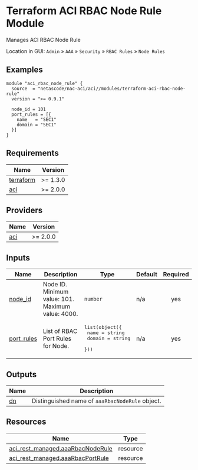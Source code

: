 <!-- BEGIN_TF_DOCS -->
# Terraform ACI RBAC Node Rule Module

Manages ACI RBAC Node Rule

Location in GUI:
`Admin` » `AAA` » `Security` » `RBAC Rules` » `Node Rules`

## Examples

```hcl
module "aci_rbac_node_rule" {
  source  = "netascode/nac-aci/aci//modules/terraform-aci-rbac-node-rule"
  version = ">= 0.9.1"

  node_id = 101
  port_rules = [{
    name   = "SEC1"
    domain = "SEC1"
  }]
}
```

## Requirements

| Name | Version |
|------|---------|
| <a name="requirement_terraform"></a> [terraform](#requirement\_terraform) | >= 1.3.0 |
| <a name="requirement_aci"></a> [aci](#requirement\_aci) | >= 2.0.0 |

## Providers

| Name | Version |
|------|---------|
| <a name="provider_aci"></a> [aci](#provider\_aci) | >= 2.0.0 |

## Inputs

| Name | Description | Type | Default | Required |
|------|-------------|------|---------|:--------:|
| <a name="input_node_id"></a> [node\_id](#input\_node\_id) | Node ID. Minimum value: 101. Maximum value: 4000. | `number` | n/a | yes |
| <a name="input_port_rules"></a> [port\_rules](#input\_port\_rules) | List of RBAC Port Rules for Node. | <pre>list(object({<br/>    name   = string<br/>    domain = string<br/>  }))</pre> | n/a | yes |

## Outputs

| Name | Description |
|------|-------------|
| <a name="output_dn"></a> [dn](#output\_dn) | Distinguished name of `aaaRbacNodeRule` object. |

## Resources

| Name | Type |
|------|------|
| [aci_rest_managed.aaaRbacNodeRule](https://registry.terraform.io/providers/CiscoDevNet/aci/latest/docs/resources/rest_managed) | resource |
| [aci_rest_managed.aaaRbacPortRule](https://registry.terraform.io/providers/CiscoDevNet/aci/latest/docs/resources/rest_managed) | resource |
<!-- END_TF_DOCS -->